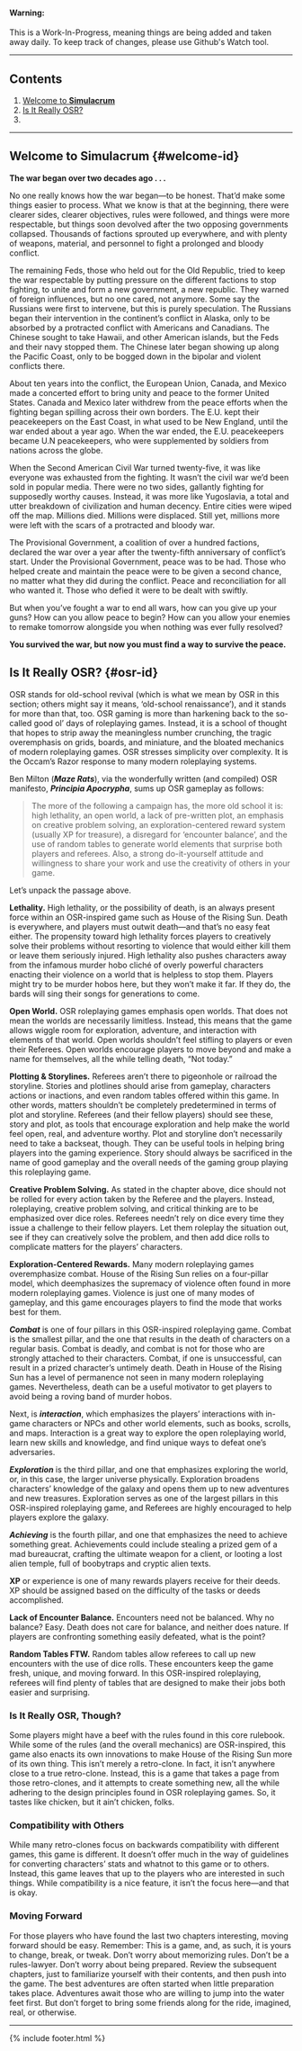#### Warning:
This is a Work-In-Progress, meaning things are being added and taken away daily. To keep track of changes, please use Github's Watch tool.

---

## Contents
1. [Welcome to **Simulacrum**](#welcome-id)
2. [Is It Really OSR?](#osr-id)
3. 

---


## Welcome to Simulacrum {#welcome-id}

**The war began over two decades ago . . .**

No one really knows how the war began—to be honest. That’d make some things easier to process. What we know is that at the beginning, there were clearer sides, clearer objectives, rules were followed, and things were more respectable, but things soon devolved after the two opposing governments collapsed. Thousands of factions sprouted up everywhere, and with plenty of weapons, material, and personnel to fight a prolonged and bloody conflict. 

The remaining Feds, those who held out for the Old Republic, tried to keep the war respectable by putting pressure on the different factions to stop fighting, to unite and form a new government, a new republic. They warned of foreign influences, but no one cared, not anymore. Some say the Russians were first to intervene, but this is purely speculation. The Russians began their intervention in the continent’s conflict in Alaska, only to be absorbed by a protracted conflict with Americans and Canadians. The Chinese sought to take Hawaii, and other American islands, but the Feds and their navy stopped them. The Chinese later began showing up along the Pacific Coast, only to be bogged down in the bipolar and violent conflicts there. 

About ten years into the conflict, the European Union, Canada, and Mexico made a concerted effort to bring unity and peace to the former United States. Canada and Mexico later withdrew from the peace efforts when the fighting began spilling across their own borders. The E.U. kept their peacekeepers on the East Coast, in what used to be New England, until the war ended about a year ago. When the war ended, the E.U. peacekeepers became U.N peacekeepers, who were supplemented by soldiers from nations across the globe. 

When the Second American Civil War turned twenty-five, it was like everyone was exhausted from the fighting. It wasn’t the civil war we’d been sold in popular media. There were no two sides, gallantly fighting for supposedly worthy causes. Instead, it was more like Yugoslavia, a total and utter breakdown of civilization and human decency. Entire cities were wiped off the map. Millions died. Millions were displaced. Still yet, millions more were left with the scars of a protracted and bloody war. 

The Provisional Government, a coalition of over a hundred factions, declared the war over a year after the twenty-fifth anniversary of conflict’s start. Under the Provisional Government, peace was to be had. Those who helped create and maintain the peace were to be given a second chance, no matter what they did during the conflict. Peace and reconciliation for all who wanted it. Those who defied it were to be dealt with swiftly. 

But when you’ve fought a war to end all wars, how can you give up your guns? How can you allow peace to begin? How can you allow your enemies to remake tomorrow alongside you when nothing was ever fully resolved? 

**You survived the war, but now you must find a way to survive the peace.**


## Is It Really OSR? {#osr-id}
OSR stands for old-school revival (which is what we mean by OSR in this section; others might say it means, ‘old-school renaissance’), and it stands for more than that, too. OSR gaming is more than harkening back to the so-called good ol’ days of roleplaying games. Instead, it is a school of thought that hopes to strip away the meaningless number crunching, the tragic overemphasis on grids, boards, and miniature, and the bloated mechanics of modern roleplaying games. OSR stresses simplicity over complexity. It is the Occam’s Razor response to many modern roleplaying systems.  

Ben Milton (***Maze Rats***), via the wonderfully written (and compiled) OSR manifesto, ***Principia Apocrypha***, sums up OSR gameplay as follows: 

> The more of the following a campaign has, the more old school it is: high lethality, an open world, a lack of pre-written plot, an emphasis on creative problem solving, an exploration-centered reward system (usually XP for treasure), a disregard for ‘encounter balance’, and the use of random tables to generate world elements that surprise both players and referees. Also, a strong do-it-yourself attitude and willingness to share your work and use the creativity of others in your game. 

Let’s unpack the passage above.  

**Lethality.** High lethality, or the possibility of death, is an always present force within an OSR-inspired game such as House of the Rising Sun. Death is everywhere, and players must outwit death—and that’s no easy feat either. The propensity toward high lethality forces players to creatively solve their problems without resorting to violence that would either kill them or leave them seriously injured. High lethality also pushes characters away from the infamous murder hobo cliché of overly powerful characters enacting their violence on a world that is helpless to stop them. Players might try to be murder hobos here, but they won’t make it far. If they do, the bards will sing their songs for generations to come.  

**Open World.** OSR roleplaying games emphasis open worlds. That does not mean the worlds are necessarily limitless. Instead, this means that the game allows wiggle room for exploration, adventure, and interaction with elements of that world. Open worlds shouldn’t feel stifling to players or even their Referees. Open worlds encourage players to move beyond and make a name for themselves, all the while telling death, “Not today.” 

**Plotting & Storylines.** Referees aren’t there to pigeonhole or railroad the storyline. Stories and plotlines should arise from gameplay, characters actions or inactions, and even random tables offered within this game. In other words, matters shouldn’t be completely predetermined in terms of plot and storyline. Referees (and their fellow players) should see these, story and plot, as tools that encourage exploration and help make the world feel open, real, and adventure worthy. Plot and storyline don’t necessarily need to take a backseat, though. They can be useful tools in helping bring players into the gaming experience. Story should always be sacrificed in the name of good gameplay and the overall needs of the gaming group playing this roleplaying game.  

**Creative Problem Solving.** As stated in the chapter above, dice should not be rolled for every action taken by the Referee and the players. Instead, roleplaying, creative problem solving, and critical thinking are to be emphasized over dice roles. Referees needn’t rely on dice every time they issue a challenge to their fellow players. Let them roleplay the situation out, see if they can creatively solve the problem, and then add dice rolls to complicate matters for the players’ characters.  

**Exploration-Centered Rewards.** Many modern roleplaying games overemphasize combat. House of the Rising Sun relies on a four-pillar model, which deemphasizes the supremacy of violence often found in more modern roleplaying games. Violence is just one of many modes of gameplay, and this game encourages players to find the mode that works best for them.  

***Combat*** is one of four pillars in this OSR-inspired roleplaying game. Combat is the smallest pillar, and the one that results in the death of characters on a regular basis. Combat is deadly, and combat is not for those who are strongly attached to their characters. Combat, if one is unsuccessful, can result in a prized character’s untimely death. Death in House of the Rising Sun has a level of permanence not seen in many modern roleplaying games. Nevertheless, death can be a useful motivator to get players to avoid being a roving band of murder hobos.  

Next, is ***interaction***, which emphasizes the players’ interactions with in-game characters or NPCs and other world elements, such as books, scrolls, and maps. Interaction is a great way to explore the open roleplaying world, learn new skills and knowledge, and find unique ways to defeat one’s adversaries.  

***Exploration*** is the third pillar, and one that emphasizes exploring the world, or, in this case, the larger universe physically. Exploration broadens characters’ knowledge of the galaxy and opens them up to new adventures and new treasures. Exploration serves as one of the largest pillars in this OSR-inspired roleplaying game, and Referees are highly encouraged to help players explore the galaxy.  

***Achieving*** is the fourth pillar, and one that emphasizes the need to achieve something great. Achievements could include stealing a prized gem of a mad bureaucrat, crafting the ultimate weapon for a client, or looting a lost alien temple, full of boobytraps and cryptic alien texts.  

**XP** or experience is one of many rewards players receive for their deeds. XP should be assigned based on the difficulty of the tasks or deeds accomplished.  

**Lack of Encounter Balance.** Encounters need not be balanced. Why no balance? Easy. Death does not care for balance, and neither does nature. If players are confronting something easily defeated, what is the point? 

**Random Tables FTW.** Random tables allow referees to call up new encounters with the use of dice rolls. These encounters keep the game fresh, unique, and moving forward. In this OSR-inspired roleplaying, referees will find plenty of tables that are designed to make their jobs both easier and surprising.  

### Is It Really OSR, Though? 
Some players might have a beef with the rules found in this core rulebook. While some of the rules (and the overall mechanics) are OSR-inspired, this game also enacts its own innovations to make House of the Rising Sun more of its own thing. This isn’t merely a retro-clone. In fact, it isn’t anywhere close to a true retro-clone. Instead, this is a game that takes a page from those retro-clones, and it attempts to create something new, all the while adhering to the design principles found in OSR roleplaying games. So, it tastes like chicken, but it ain’t chicken, folks.  

### Compatibility with Others 
While many retro-clones focus on backwards compatibility with different games, this game is different. It doesn’t offer much in the way of guidelines for converting characters’ stats and whatnot to this game or to others. Instead, this game leaves that up to the players who are interested in such things. While compatibility is a nice feature, it isn’t the focus here—and that is okay.  

### Moving Forward 
For those players who have found the last two chapters interesting, moving forward should be easy. Remember: This is a game, and, as such, it is yours to change, break, or tweak. Don’t worry about memorizing rules. Don’t be a rules-lawyer. Don’t worry about being prepared. Review the subsequent chapters, just to familiarize yourself with their contents, and then push into the game. The best adventures are often started when little preparation takes place. Adventures await those who are willing to jump into the water feet first. But don’t forget to bring some friends along for the ride, imagined, real, or otherwise.

---

{% include footer.html %}
